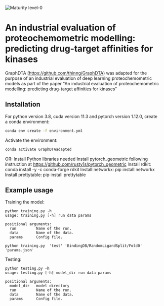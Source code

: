 ![Maturity level-0](https://img.shields.io/badge/Maturity%20Level-ML--0-red)

# An industrial evaluation of proteochemometric modelling: predicting drug-target affinities for kinases 
GraphDTA (https://github.com/thinng/GraphDTA) was adapted for the purpose of an industrial evaluation of deep learning proteochemometric models as part of the paper "An industrial evaluation of proteochemometric modelling: predicting drug-target affinities for kinases"

## Installation
For python version 3.8, cuda version 11.3 and pytorch version 1.12.0, create a conda environment:

```sh
conda env create -f environment.yml
```

Activate the environment:

```sh
conda activate GraphDTAadapted
```
OR: Install Python libraries needed
Install pytorch_geometric following instruction at https://github.com/rusty1s/pytorch_geometric
Install rdkit: conda install -y -c conda-forge rdkit
Install networkx: pip install networkx
Install prettytable: pip install prettytable


## Example usage
Training the model:
```console
python training.py -h 
usage: training.py [-h] run data params

positional arguments:
  run         Name of the run.
  data        Name of the data.
  params      Config file.

python training.py  'test' 'BindingDB/RandomLigandSplit/Fold0' 'params.json'
```
Testing:
```console
python testing.py -h
usage: testing.py [-h] model_dir run data params

positional arguments:
  model_dir   model directory
  run         Name of the run.
  data        Name of the data.
  params      Config file.
```
